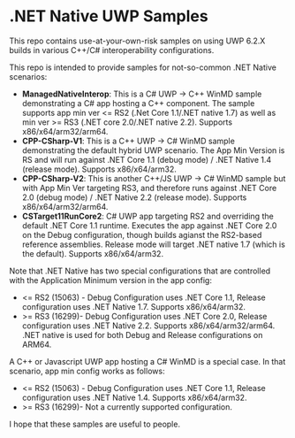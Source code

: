 # .NET Native UWP Samples
This repo contains use-at-your-own-risk samples on using UWP 6.2.X builds in various C++/C# interoperability configurations. 

This repo is intended to provide samples for not-so-common .NET Native scenarios:
- **ManagedNativeInterop**: This is a C# UWP -> C++ WinMD sample demonstrating a C# app hosting a C++ component.  The sample supports app min ver <= RS2 (.Net Core 1.1/.NET native 1.7) as well as min ver >= RS3 (.NET core 2.0/.NET native 2.2). Supports x86/x64/arm32/arm64.  
- **CPP-CSharp-V1**: This is a C++ UWP -> C# WinMD sample demonstrating the default hybrid UWP scenario.  The App Min Version is RS and will run against .NET Core 1.1 (debug mode) / .NET Native 1.4 (release mode). Supports x86/x64/arm32.  
- **CPP-CSharp-V2**: This is another C++/JS UWP -> C# WinMD sample but with App Min Ver targeting RS3, and therefore runs against .NET Core 2.0 (debug mode) / .NET Native 2.2 (release mode). Supports x86/x64/arm32/arm64.
- **CSTarget11RunCore2**: C# UWP app targeting RS2 and overriding the default .NET Core 1.1 runtime. Executes the app against .NET Core 2.0 on the Debug configuration, though builds agianst the RS2-based reference assemblies. Release mode will target .NET native 1.7 (which is the default). Supports x86/x64/arm32.

Note that .NET Native has two special configurations that are controlled with the Application Minimum version in the app config:
- <= RS2 (15063) - Debug Configuration uses .NET Core 1.1, Release configuration uses .NET Native 1.7.  Supports x86/x64/arm32.
- \>= RS3 (16299)-  Debug Configuration uses .NET Core 2.0, Release configuration uses .NET Native 2.2.  Supports x86/x64/arm32/arm64. .NET native is used for both Debug and Release configurations on ARM64. 

A C++ or Javascript UWP app hosting a C# WinMD is a special case.  In that scenario, app min config works as follows:
- <= RS2 (15063) - Debug Configuration uses .NET Core 1.1, Release configuration uses .NET Native 1.4.  Supports x86/x64/arm32.
- \>= RS3 (16299)-  Not a currently supported configuration.

I hope that these samples are useful to people.
